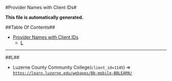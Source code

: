 #Provider Names with Client IDs#

**This file is automatically generated.**

##Table Of Contents##
 - <a href="#provider-names-with-client-ids">Provider Names with Client IDs</a>
   - <a href="#L">L</a>

---------------------


<a name="L"></a>
##L##

 - Luzerne County Community College(`client_id=1145`) => [`https://learn.luzerne.edu/webapps/Bb-mobile-BBLEARN/`](https://learn.luzerne.edu/webapps/Bb-mobile-BBLEARN/)
